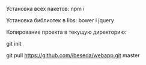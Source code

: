 Установка всех пакетов: npm i

Установка библиотек в libs: bower i jquery

Копирование проекта в текущую директорию: 

git init

git pull https://github.com/ibeseda/webapp.git master
